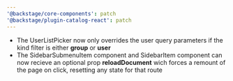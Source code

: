 ```yaml
---
'@backstage/core-components': patch
'@backstage/plugin-catalog-react': patch
---
```


- The UserListPicker now only overrides the user query parameters if the kind filter is either **group** or **user**
- The SidebarSubmenuItem component and SidebarItem component can now recieve an optional prop **reloadDocument** wich forces a remount of the page on click, resetting any state for that route
